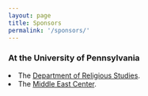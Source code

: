 ```yaml
---
layout: page
title: Sponsors
permalink: '/sponsors/'
---
```


<h3>At the University of Pennsylvania</h3>

<li>The <a href="https://rels.sas.upenn.edu/">Department of Religious Studies</a>.</li>
<li>The <a href="https://mec.sas.upenn.edu/">Middle East Center</a>.</li>